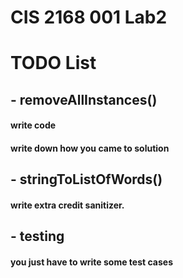 # CIS 2168 001 Lab2

# TODO List
## - removeAllInstances()
#### write code
#### write down how you came to solution
## - stringToListOfWords() 
#### write extra credit sanitizer.
## - testing
#### you just have to write some test cases
